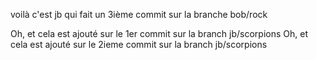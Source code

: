 voilà c'est jb qui fait un 3ième commit sur la branche bob/rock

Oh, et cela est ajouté sur le 1er commit sur la branch jb/scorpions
Oh, et cela est ajouté sur le 2ieme commit sur la branch jb/scorpions

